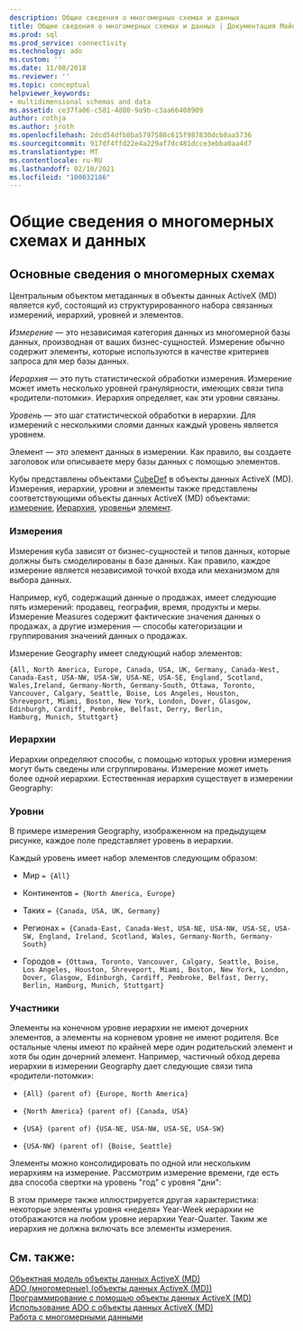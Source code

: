 ```yaml
---
description: Общие сведения о многомерных схемах и данных
title: Общие сведения о многомерных схемах и данных | Документация Майкрософт
ms.prod: sql
ms.prod_service: connectivity
ms.technology: ado
ms.custom: ''
ms.date: 11/08/2018
ms.reviewer: ''
ms.topic: conceptual
helpviewer_keywords:
- multidimensional schemas and data
ms.assetid: ce37fa06-c581-4d80-9a9b-c3aa66408909
author: rothja
ms.author: jroth
ms.openlocfilehash: 2dcd54dfb8ba5797588c615f987830dcb8aa5736
ms.sourcegitcommit: 917df4ffd22e4a229af7dc481dcce3ebba0aa4d7
ms.translationtype: MT
ms.contentlocale: ru-RU
ms.lasthandoff: 02/10/2021
ms.locfileid: "100032186"
---
```

# <a name="overview-of-multidimensional-schemas-and-data"></a>Общие сведения о многомерных схемах и данных
## <a name="understanding-multidimensional-schemas"></a>Основные сведения о многомерных схемах  
 Центральным объектом метаданных в объекты данных ActiveX (MD) является *куб*, состоящий из структурированного набора связанных измерений, иерархий, уровней и элементов.  
  
 *Измерение* — это независимая категория данных из многомерной базы данных, производная от ваших бизнес-сущностей. Измерение обычно содержит элементы, которые используются в качестве критериев запроса для мер базы данных.  
  
 *Иерархия* — это путь статистической обработки измерения. Измерение может иметь несколько уровней гранулярности, имеющих связи типа «родители-потомки». Иерархия определяет, как эти уровни связаны.  
  
 *Уровень* — это шаг статистической обработки в иерархии. Для измерений с несколькими слоями данных каждый уровень является уровнем.  
  
 Элемент *— это* элемент данных в измерении. Как правило, вы создаете заголовок или описываете меру базы данных с помощью элементов.  
  
 Кубы представлены объектами [CubeDef](../../reference/ado-md-api/cubedef-object-ado-md.md) в объекты данных ActiveX (MD). Измерения, иерархии, уровни и элементы также представлены соответствующими объекты данных ActiveX (MD) объектами: [измерение](../../reference/ado-md-api/dimension-object-ado-md.md), [Иерархия](../../reference/ado-md-api/hierarchy-object-ado-md.md), [уровень](../../reference/ado-md-api/level-object-ado-md.md)и [элемент](../../reference/ado-md-api/member-object-ado-md.md).  
  
### <a name="dimensions"></a>Измерения  
 Измерения куба зависят от бизнес-сущностей и типов данных, которые должны быть смоделированы в базе данных. Как правило, каждое измерение является независимой точкой входа или механизмом для выбора данных.  
  
 Например, куб, содержащий данные о продажах, имеет следующие пять измерений: продавец, география, время, продукты и меры. Измерение Measures содержит фактические значения данных о продажах, а другие измерения — способы категоризации и группирования значений данных о продажах.  
  
 Измерение Geography имеет следующий набор элементов:  
  
```console
{All, North America, Europe, Canada, USA, UK, Germany, Canada-West,  
Canada-East, USA-NW, USA-SW, USA-NE, USA-SE, England, Scotland,   
Wales,Ireland, Germany-North, Germany-South, Ottawa, Toronto,   
Vancouver, Calgary, Seattle, Boise, Los Angeles, Houston,   
Shreveport, Miami, Boston, New York, London, Dover, Glasgow,   
Edinburgh, Cardiff, Pembroke, Belfast, Derry, Berlin,   
Hamburg, Munich, Stuttgart}  
```  
  
### <a name="hierarchies"></a>Иерархии  
 Иерархии определяют способы, с помощью которых уровни измерения могут быть сведены или сгруппированы. Измерение может иметь более одной иерархии. Естественная иерархия существует в измерении Geography:  
  
### <a name="levels"></a>Уровни  
 В примере измерения Geography, изображенном на предыдущем рисунке, каждое поле представляет уровень в иерархии.  
  
 Каждый уровень имеет набор элементов следующим образом:  
  
-   Мир `= {All}`  
  
-   Континентов `= {North America, Europe}`  
  
-   Таких `= {Canada, USA, UK, Germany}`  
  
-   Регионах `= {Canada-East, Canada-West, USA-NE, USA-NW, USA-SE, USA-SW, England, Ireland, Scotland, Wales, Germany-North, Germany-South}`  
  
-   Городов `= {Ottawa, Toronto, Vancouver, Calgary, Seattle, Boise, Los Angeles, Houston, Shreveport, Miami, Boston, New York, London, Dover, Glasgow, Edinburgh, Cardiff, Pembroke, Belfast, Derry, Berlin, Hamburg, Munich, Stuttgart}`  
  
### <a name="members"></a>Участники  
 Элементы на конечном уровне иерархии не имеют дочерних элементов, а элементы на корневом уровне не имеют родителя. Все остальные члены имеют по крайней мере один родительский элемент и хотя бы один дочерний элемент. Например, частичный обход дерева иерархии в измерении Geography дает следующие связи типа «родители-потомки»:  
  
-   `{All} (parent of) {Europe, North America}`  
  
-   `{North America} (parent of) {Canada, USA}`  
  
-   `{USA} (parent of) {USA-NE, USA-NW, USA-SE, USA-SW}`  
  
-   `{USA-NW} (parent of) {Boise, Seattle}`  
  
 Элементы можно консолидировать по одной или нескольким иерархиям на измерение. Рассмотрим измерение времени, где есть два способа свертки на уровень "год" с уровня "дни":  
  
 В этом примере также иллюстрируется другая характеристика: некоторые элементы уровня «неделя» Year-Week иерархии не отображаются на любом уровне иерархии Year-Quarter. Таким же иерархия не должна включать все элементы измерения.  
  
## <a name="see-also"></a>См. также:  
 [Объектная модель объекты данных ActiveX (MD)](../../reference/ado-md-api/ado-md-object-model.md)   
 [ADO (многомерные) (объекты данных ActiveX (MD))](./ado-multidimensional-ado-md.md)   
 [Программирование с помощью объекты данных ActiveX (MD)](./programming-with-ado-md.md)   
 [Использование ADO с объекты данных ActiveX (MD)](./using-ado-with-ado-md.md)   
 [Работа с многомерными данными](./working-with-multidimensional-data.md)